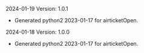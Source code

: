 2024-01-19 Version: 1.0.1
- Generated python2 2023-01-17 for airticketOpen.

2024-01-18 Version: 1.0.0
- Generated python2 2023-01-17 for airticketOpen.

